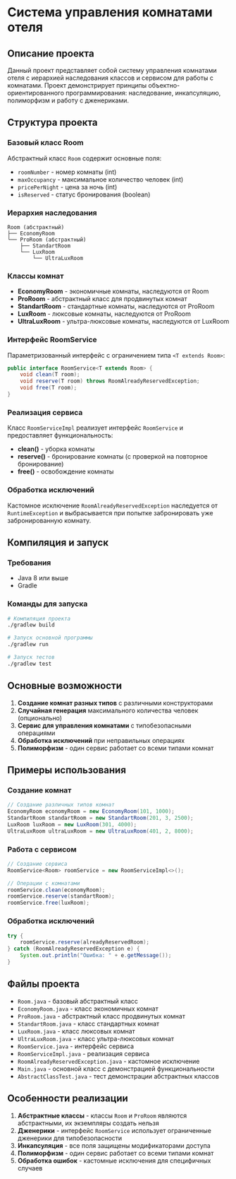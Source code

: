 # Система управления комнатами отеля

## Описание проекта

Данный проект представляет собой систему управления комнатами отеля с иерархией наследования классов и сервисом для работы с комнатами. Проект демонстрирует принципы объектно-ориентированного программирования: наследование, инкапсуляцию, полиморфизм и работу с дженериками.

## Структура проекта

### Базовый класс Room

Абстрактный класс `Room` содержит основные поля:
- `roomNumber` - номер комнаты (int)
- `maxOccupancy` - максимальное количество человек (int)
- `pricePerNight` - цена за ночь (int)
- `isReserved` - статус бронирования (boolean)

### Иерархия наследования

```
Room (абстрактный)
├── EconomyRoom
└── ProRoom (абстрактный)
    ├── StandartRoom
    └── LuxRoom
        └── UltraLuxRoom
```

### Классы комнат

- **EconomyRoom** - экономичные комнаты, наследуются от Room
- **ProRoom** - абстрактный класс для продвинутых комнат
- **StandartRoom** - стандартные комнаты, наследуются от ProRoom
- **LuxRoom** - люксовые комнаты, наследуются от ProRoom
- **UltraLuxRoom** - ультра-люксовые комнаты, наследуются от LuxRoom

### Интерфейс RoomService

Параметризованный интерфейс с ограничением типа `<T extends Room>`:

```java
public interface RoomService<T extends Room> {
    void clean(T room);
    void reserve(T room) throws RoomAlreadyReservedException;
    void free(T room);
}
```

### Реализация сервиса

Класс `RoomServiceImpl` реализует интерфейс `RoomService` и предоставляет функциональность:
- **clean()** - уборка комнаты
- **reserve()** - бронирование комнаты (с проверкой на повторное бронирование)
- **free()** - освобождение комнаты

### Обработка исключений

Кастомное исключение `RoomAlreadyReservedException` наследуется от `RuntimeException` и выбрасывается при попытке забронировать уже забронированную комнату.

## Компиляция и запуск

### Требования

- Java 8 или выше
- Gradle

### Команды для запуска

```bash
# Компиляция проекта
./gradlew build

# Запуск основной программы
./gradlew run

# Запуск тестов
./gradlew test
```

## Основные возможности

1. **Создание комнат разных типов** с различными конструкторами
2. **Случайная генерация** максимального количества человек (опционально)
3. **Сервис для управления комнатами** с типобезопасными операциями
4. **Обработка исключений** при неправильных операциях
5. **Полиморфизм** - один сервис работает со всеми типами комнат

## Примеры использования

### Создание комнат

```java
// Создание различных типов комнат
EconomyRoom economyRoom = new EconomyRoom(101, 1000);
StandartRoom standartRoom = new StandartRoom(201, 3, 2500);
LuxRoom luxRoom = new LuxRoom(301, 4000);
UltraLuxRoom ultraLuxRoom = new UltraLuxRoom(401, 2, 8000);
```

### Работа с сервисом

```java
// Создание сервиса
RoomService<Room> roomService = new RoomServiceImpl<>();

// Операции с комнатами
roomService.clean(economyRoom);
roomService.reserve(standartRoom);
roomService.free(luxRoom);
```

### Обработка исключений

```java
try {
    roomService.reserve(alreadyReservedRoom);
} catch (RoomAlreadyReservedException e) {
    System.out.println("Ошибка: " + e.getMessage());
}
```

## Файлы проекта

- `Room.java` - базовый абстрактный класс
- `EconomyRoom.java` - класс экономичных комнат
- `ProRoom.java` - абстрактный класс продвинутых комнат
- `StandartRoom.java` - класс стандартных комнат
- `LuxRoom.java` - класс люксовых комнат
- `UltraLuxRoom.java` - класс ультра-люксовых комнат
- `RoomService.java` - интерфейс сервиса
- `RoomServiceImpl.java` - реализация сервиса
- `RoomAlreadyReservedException.java` - кастомное исключение
- `Main.java` - основной класс с демонстрацией функциональности
- `AbstractClassTest.java` - тест демонстрации абстрактных классов

## Особенности реализации

1. **Абстрактные классы** - классы `Room` и `ProRoom` являются абстрактными, их экземпляры создать нельзя
2. **Дженерики** - интерфейс `RoomService` использует ограниченные дженерики для типобезопасности
3. **Инкапсуляция** - все поля защищены модификаторами доступа
4. **Полиморфизм** - один сервис работает со всеми типами комнат
5. **Обработка ошибок** - кастомные исключения для специфичных случаев
